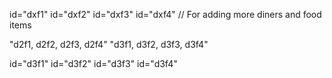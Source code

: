 id="dxf1"
id="dxf2"
id="dxf3"
id="dxf4"
// For adding more diners and food items


"d2f1, d2f2, d2f3, d2f4"
"d3f1, d3f2, d3f3, d3f4"





id="d3f1"
id="d3f2"
id="d3f3"
id="d3f4"
